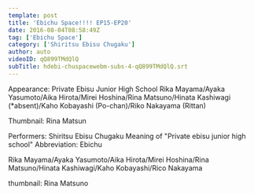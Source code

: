```yaml
---
template: post
title: 'Ebichu Space!!!! EP15-EP20'
date: 2016-08-04T08:58:49Z
tag: ['Ebichu Space']
category: ['Shiritsu Ebisu Chugaku']
author: auto 
videoID: qQ899TMdQlQ
subTitle: hdebi-chuspacewebm-subs-4-qQ899TMdQlQ.srt
---
```

Appearance: Private Ebisu Junior High School
Rika Mayama/Ayaka Yasumoto/Aika Hirota/Mirei Hoshina/Rina Matsuno/Hinata Kashiwagi (*absent)/Kaho Kobayashi (Po-chan)/Riko Nakayama (Rittan)

Thumbnail: Rina Matsun

Performers: Shiritsu Ebisu Chugaku
Meaning of "Private ebisu junior high school"
Abbreviation: Ebichu

Rika Mayama/Ayaka Yasumoto/Aika Hirota/Mirei Hoshina/Rina Matsuno/Hinata Kashiwagi/Kaho Kobayashi/Rico Nakayama

thumbnail: Rina Matsuno
